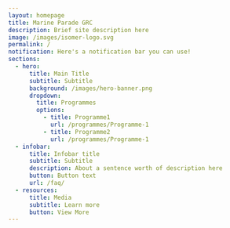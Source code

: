 ```yaml
---
layout: homepage
title: Marine Parade GRC
description: Brief site description here
image: /images/isomer-logo.svg
permalink: /
notification: Here's a notification bar you can use!
sections:
  - hero:
      title: Main Title
      subtitle: Subtitle
      background: /images/hero-banner.png
      dropdown:
        title: Programmes
        options:
          - title: Programme1
            url: /programmes/Programme-1
          - title: Programme2
            url: /programmes/Programme-1
  - infobar:
      title: Infobar title
      subtitle: Subtitle
      description: About a sentence worth of description here
      button: Button text
      url: /faq/
  - resources:
      title: Media
      subtitle: Learn more
      button: View More
---
```

